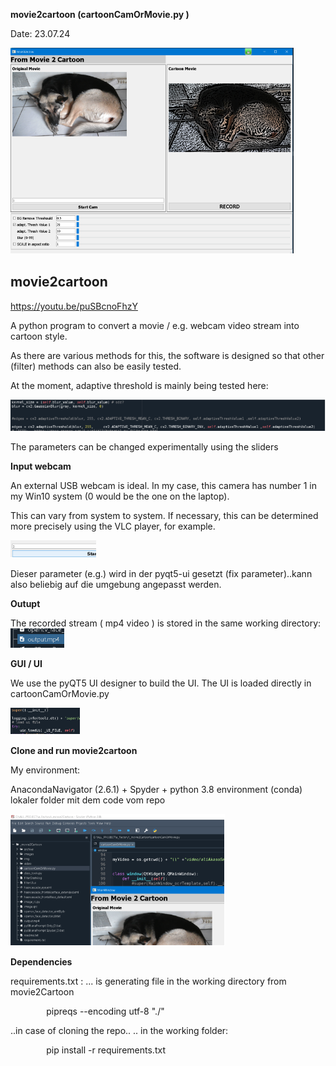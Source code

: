 ﻿**movie2cartoon (cartoonCamOrMovie.py )**

Date: 23.07.24

![](Aspose.Words.9c0970f0-9366-40d9-b9bb-2d5ddc20c994.001.png)

## **movie2cartoon**
https://youtu.be/puSBcnoFhzY

A python program to convert a movie / e.g. webcam video stream into cartoon style.

As there are various methods for this, the software is designed so that other (filter) methods can also be easily tested.

At the moment, adaptive threshold is mainly being tested here:

![](Aspose.Words.9c0970f0-9366-40d9-b9bb-2d5ddc20c994.002.png)

The parameters can be changed experimentally using the sliders

**Input webcam**

An external USB webcam is ideal. In my case, this camera has number 1 in my Win10 system (0 would be the one on the laptop). 

This can vary from system to system. If necessary, this can be determined more precisely using the VLC player, for example.

![](Aspose.Words.9c0970f0-9366-40d9-b9bb-2d5ddc20c994.003.png)

Dieser parameter (e.g.) wird in der pyqt5-ui gesetzt (fix parameter)..kann also beliebig auf die umgebung angepasst werden.


**Outupt**

The recorded stream ( mp4 video ) is stored in the same working directory:
![](Aspose.Words.9c0970f0-9366-40d9-b9bb-2d5ddc20c994.004.png) 

**GUI / UI**

We use the pyQT5 UI designer to build the UI. The UI is loaded directly in cartoonCamOrMovie.py

![](Aspose.Words.9c0970f0-9366-40d9-b9bb-2d5ddc20c994.005.png) 

**Clone and run movie2cartoon**

My environment:

AnacondaNavigator (2.6.1) + Spyder + python 3.8 environment (conda)
lokaler folder mit dem code vom repo

![](Aspose.Words.9c0970f0-9366-40d9-b9bb-2d5ddc20c994.006.png) 

**Dependencies**

requirements.txt : ... is generating file in the working directory from movie2Cartoon

`        `pipreqs --encoding utf-8 "./"

..in case of cloning the repo..  .. in the working folder:

`        `pip install -r requirements.txt    
